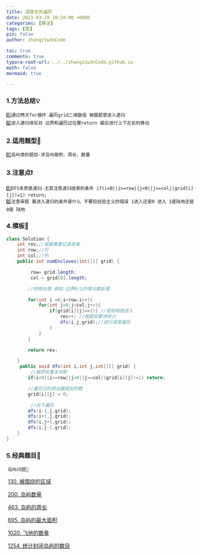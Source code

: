 ```yaml
---
title: 深度优先遍历
date: 2021-03-29 10:34:00 +0800
categories: [算法]
tags: [图]
pin: false
author: zhangz1w3nCode

toc: true
comments: true
typora-root-url: ../../zhangz1w3nCode.github.io
math: false
mermaid: true

---
```

### 	1.方法总结💡

```
1️⃣通过两次for循环 遍历grid二维数组 根据题意进入递归
2️⃣进入递归体后对 边界和遍历过位置return 最后进行上下左右的移动
```

### 	2.适用题型🎯

```
1️⃣岛屿类的题目-求岛屿面积、周长、数量
```

### 	3.注意点❗

```
1️⃣DFS本质是递归-尤其注意递归结束的条件 if(i<0||i>=row||j<0||j>=col||grid[i][j]!=1) return;
2️⃣注意审题 看进入递归的条件是什么 不要犯经验主义的错误 1进入还是0 进入 1是陆地还是0是 陆地
```

### 	4.模板🔑

```java
class Solution {
    int res;//根据需要记录答案
    int row;//行
    int col;//列
    public int numEnclaves(int[][] grid) {

         row= grid.length;
         col = grid[0].length;

        //特殊处理 例如:边界0/1的情况要处理

        for(int i =0;i<row;i++){
            for(int j=0;j<col;j++){
                if(grid[i][j]==1){ //是陆地就进入
                    res++; //按题目要求统计
                    dfs(i,j,grid);//进行深度遍历
                }
            }
        }

        return res;

    }
     public void dfs(int i,int j,int[][] grid) {
         //越界和重复判断
        if(i<0||i>=row||j<0||j>=col||grid[i][j]!=1) return;

		//遍历过的就设置成别的数
        grid[i][j] = 0;

         //向下遍历
        dfs(i-1,j,grid);
        dfs(i+1,j,grid);
        dfs(i,j+1,grid);
        dfs(i,j-1,grid);
    }
}
```

### 5.经典题目📝

​	`岛屿问题🥥`

​		[130. 被围绕的区域](https://leetcode-cn.com/problems/surrounded-regions/)

​   [200. 岛屿数量](https://leetcode-cn.com/problems/number-of-islands/)

​		[463. 岛屿的周长](https://leetcode-cn.com/problems/island-perimeter/)

​	  [695. 岛屿的最大面积](https://leetcode-cn.com/problems/max-area-of-island/)

​   [1020. 飞地的数量](https://leetcode-cn.com/problems/number-of-enclaves/)

​  	[1254. 统计封闭岛屿的数目](https://leetcode-cn.com/problems/number-of-closed-islands/)
